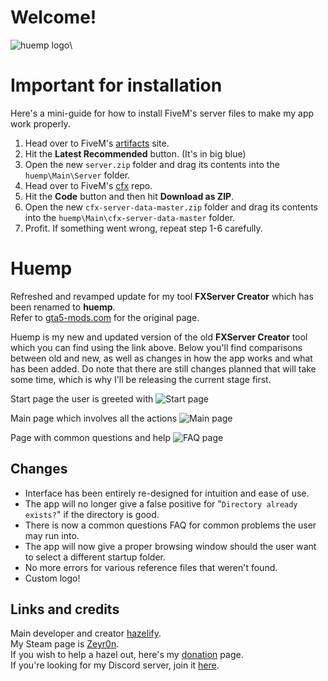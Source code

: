 # Welcome!
![huemp logo](https://imgur.com/QiaII10.png)\

# Important for installation
Here's a mini-guide for how to install FiveM's server files to make my app work properly.

1. Head over to FiveM's <a href="https://runtime.fivem.net/artifacts/fivem/build_server_windows/master/">artifacts</a> site.
2. Hit the **Latest Recommended** button. (It's in big blue)
3. Open the new `server.zip` folder and drag its contents into the `huemp\Main\Server` folder.
4. Head over to FiveM's <a href="https://github.com/citizenfx/cfx-server-data">cfx</a> repo.
5. Hit the **Code** button and then hit **Download as ZIP**.
6. Open the new `cfx-server-data-master.zip` folder and drag its contents into the `huemp\Main\cfx-server-data-master` folder.
7. Profit. If something went wrong, repeat step 1-6 carefully.

# Huemp
Refreshed and revamped update for my tool **FXServer Creator** which has been renamed to **huemp**.\
Refer to <a href="https://www.gta5-mods.com/tools/fxserver-fivem-server-creator">gta5-mods.com</a> for the original page.

Huemp is my new and updated version of the old **FXServer Creator** tool which you can find using the link above. Below you'll find comparisons between old and new, as well as changes in how the app works and what has been added. Do note that there are still changes planned that will take some time, which is why I'll be releasing the current stage first.

Start page the user is greeted with ![Start page](https://i.imgur.com/I8MYH5A.png)

Main page which involves all the actions ![Main page](https://i.imgur.com/0OvFPIN.png)

Page with common questions and help ![FAQ page](https://imgur.com/J9C40AD.png)

## Changes
* Interface has been entirely re-designed for intuition and ease of use.
* The app will no longer give a false positive for "`Directory already exists?`" if the directory is good.
* There is now a common questions FAQ for common problems the user may run into.
* The app will now give a proper browsing window should the user want to select a different startup folder.
* No more errors for various reference files that weren't found.
* Custom logo!

## Links and credits
Main developer and creator <a href="https://www.gta5-mods.com/users/Remexy_">hazelify</a>.\
My Steam page is <a href="https://steamcommunity.com/id/de_cyanide/">Zeyr0n</a>.\
If you wish to help a hazel out, here's my <a href="https://www.paypal.me/whitehazel">donation</a> page.\
If you're looking for my Discord server, join it <a href="https://discord.gg/U2PMT6b">here</a>.
